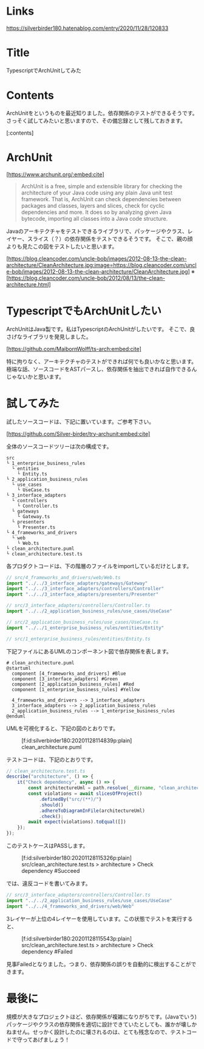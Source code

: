 # Links
https://silverbirder180.hatenablog.com/entry/2020/11/28/120833

# Title
TypescriptでArchUnitしてみた

# Contents
ArchUnitをというものを最近知りました。依存関係のテストができるそうです。さっそく試してみたいと思いますので、その備忘録として残しておきます。

[:contents]

# ArchUnit

[https://www.archunit.org/:embed:cite]

> ArchUnit is a free, simple and extensible library for checking the architecture of your Java code using any plain Java unit test framework. That is, ArchUnit can check dependencies between packages and classes, layers and slices, check for cyclic dependencies and more. It does so by analyzing given Java bytecode, importing all classes into a Java code structure.

Javaのアーキテクチャをテストできるライブラリで、パッケージやクラス、レイヤー、スライス（？）の依存関係をテストできるそうです。
そこで、親の顔よりも見たこの図をテストしたいと思います。

[https://blog.cleancoder.com/uncle-bob/images/2012-08-13-the-clean-architecture/CleanArchitecture.jpg:image=https://blog.cleancoder.com/uncle-bob/images/2012-08-13-the-clean-architecture/CleanArchitecture.jpg]
※ [https://blog.cleancoder.com/uncle-bob/2012/08/13/the-clean-architecture.html]

# TypescriptでもArchUnitしたい

ArchUnitはJava製です。私はTypescriptのArchUnitがしたいです。
そこで、良さげなライブラリを発見しました。

[https://github.com/MaibornWolff/ts-arch:embed:cite]

特に拘りなく、アーキテクチャのテストができれば何でも良いかなと思います。
極端な話、ソースコードをASTパースし、依存関係を抽出できれば自作できるんじゃないかと思います。

# 試してみた

試したソースコードは、下記に置いています。ご参考下さい。

[https://github.com/Silver-birder/try-archunit:embed:cite]

全体のソースコードツリーは次の構成です。

```
src
└ 1_enterprise_business_rules
  └ entities
    └ Entity.ts
└ 2_application_business_rules
  └ use_cases
    └ UseCase.ts
└ 3_interface_adapters
  └ controllers
    └ Controller.ts
  └ gateways
    └ Gateway.ts
  └ presenters
    └ Presenter.ts
└ 4_frameworks_and_drivers
  └ web
    └ Web.ts
└ clean_architecture.puml
└ clean_architecture.test.ts
```

各プロダクトコードは、下の階層のファイルをimportしているだけとします。

```typescript
// src/4_frameworks_and_drivers/web/Web.ts
import "../../3_interface_adapters/gateways/Gateway"
import "../../3_interface_adapters/controllers/Controller"
import "../../3_interface_adapters/presenters/Presenter"
```

```typescript
// src/3_interface_adapters/controllers/Controller.ts
import "../../2_application_business_rules/use_cases/UseCase"
```

```typescript
// src/2_application_business_rules/use_cases/UseCase.ts
import "../../1_enterprise_business_rules/entities/Entity"
```

```typescript
// src/1_enterprise_business_rules/entities/Entity.ts
```

下記ファイルにあるUMLのコンポーネント図で依存関係を表します。

```{plantuml}
# clean_architecture.puml
@startuml
  component [4_frameworks_and_drivers] #Blue
  component [3_interface_adapters] #Green
  component [2_application_business_rules] #Red
  component [1_enterprise_business_rules] #Yellow

  4_frameworks_and_drivers --> 3_interface_adapters
  3_interface_adapters --> 2_application_business_rules
  2_application_business_rules --> 1_enterprise_business_rules
@enduml
```

UMLを可視化すると、下記の図のとおりです。

<figure class="figure-image figure-image-fotolife" title="clean_architecture.puml">[f:id:silverbirder180:20201128114839p:plain]<figcaption>clean_architecture.puml</figcaption></figure>

テストコードは、下記のとおりです。

```typescript
// clean_architecture.test.ts
describe("architecture", () => {
    it("Check dependency", async () => {
        const architectureUml = path.resolve(__dirname, "clean_architecture.puml");
        const violations = await slicesOfProject()
            .definedBy("src/(**)/")
            .should()
            .adhereToDiagramInFile(architectureUml)
            .check();
        await expect(violations).toEqual([])
    });
});
```

このテストケースはPASSします。
<figure class="figure-image figure-image-fotolife" title="src/clean_architecture.test.ts &gt; architecture &gt; Check dependency #Succeed">[f:id:silverbirder180:20201128115326p:plain]<figcaption>src/clean_architecture.test.ts &gt; architecture &gt; Check dependency #Succeed</figcaption></figure>

では、違反コードを書いてみます。

```typescript
// src/3_interface_adapters/controllers/Controller.ts
import "../../2_application_business_rules/use_cases/UseCase"
import "../../4_frameworks_and_drivers/web/Web"
```

3レイヤーが上位の4レイヤーを使用しています。この状態でテストを実行すると、

<figure class="figure-image figure-image-fotolife" title="src/clean_architecture.test.ts &gt; architecture &gt; Check dependency #Failed">[f:id:silverbirder180:20201128115543p:plain]<figcaption>src/clean_architecture.test.ts &gt; architecture &gt; Check dependency #Failed</figcaption></figure>


見事Failedとなりました。つまり、依存関係の誤りを自動的に検出することができます。

# 最後に
規模が大きなプロジェクトほど、依存関係が複雑になりがちです。(Javaでいう) パッケージやクラスの依存関係を適切に設計できていたとしても、誰かが壊しかねません。せっかく設計したのに壊されるのは、とても残念なので、テストコードで守ってあげましょう！
